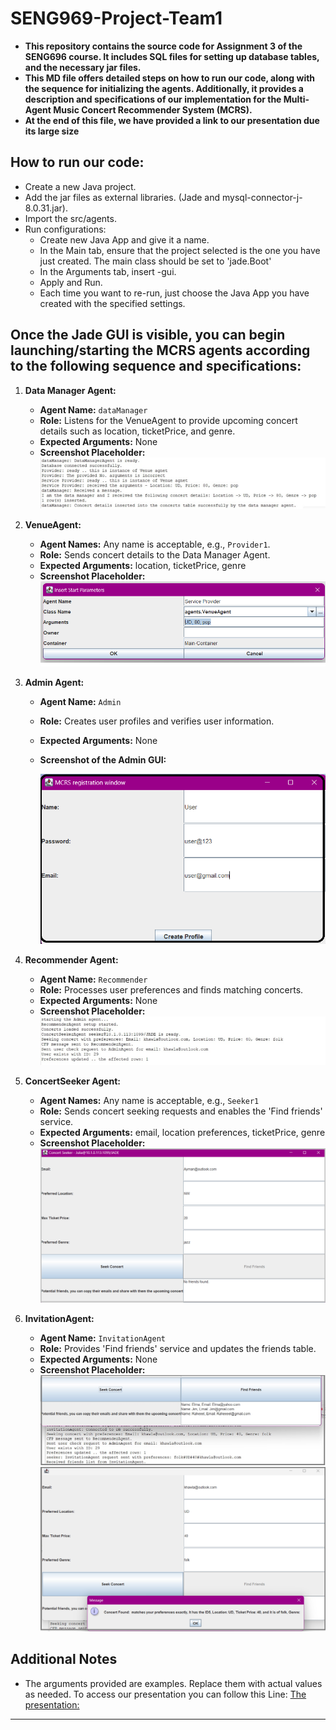 # SENG969-Project-Team1

- **This repository contains the source code for Assignment 3 of the SENG696 course. It includes SQL files for setting up database tables, and the necessary jar files.** <br> 
- **This MD file offers detailed steps on how to run our code, along with the sequence for initializing the agents. Additionally, it provides a description and specifications of our implementation for the Multi-Agent Music Concert Recommender System (MCRS).**
- **At the end of this file, we have provided a link to our presentation due its large size** <br> 
## How to run our code: <br>
- Create a new Java project.
- Add the jar files as external libraries. (Jade and mysql-connector-j-8.0.31.jar).
- Import the src/agents.
- Run configurations: <br>
  - Create new Java App and give it a name.<br>
  - In the Main tab, ensure that the project selected is the one you have just created. The main class should be set to 'jade.Boot'<br>
  - In the Arguments tab, insert -gui.<br>
  - Apply and Run.<br>
  - Each time you want to re-run, just choose the Java App you have created with the specified settings. <br>

## Once the Jade GUI is visible, you can begin launching/starting the MCRS agents according to the following sequence and specifications:
1. **Data Manager Agent:**
   - **Agent Name:** `dataManager`
   - **Role:** Listens for the VenueAgent to provide upcoming concert details such as location, ticketPrice, and genre.
   - **Expected Arguments:** None
   - **Screenshot Placeholder:**
    ![Data Manager GUI](./screenShots/DM-Agent.jpg)


2. **VenueAgent:**
   - **Agent Names:** Any name is acceptable, e.g., `Provider1`.
   - **Role:** Sends concert details to the Data Manager Agent.
   - **Expected Arguments:** location, ticketPrice, genre
   - **Screenshot Placeholder:**
     ![VenueAgent GUI](./screenShots/VenueAgent.png)

3. **Admin Agent:**
   - **Agent Name:** `Admin`
   - **Role:** Creates user profiles and verifies user information.
   - **Expected Arguments:** None
   - **Screenshot of the Admin GUI:**
    
     ![Admin GUI](./screenShots/AdminGUI.png)
     
4. **Recommender Agent:**
   - **Agent Name:** `Recommender`
   - **Role:** Processes user preferences and finds matching concerts.
   - **Expected Arguments:** None
   - **Screenshot Placeholder:**
    ![Recommender GUI](./screenShots/RecommenderLog.jpg)

5. **ConcertSeeker Agent:**
   - **Agent Names:** Any name is acceptable, e.g., `Seeker1`
   - **Role:** Sends concert seeking requests and enables the 'Find friends' service.
   - **Expected Arguments:** email, location preferences, ticketPrice, genre
   - **Screenshot Placeholder:**
    ![ConcertSeeker GUI 1](./screenShots/ConcertSeeker.png)
  

6. **InvitationAgent:**
   - **Agent Name:** `InvitationAgent`
   - **Role:** Provides 'Find friends' service and updates the friends table.
   - **Expected Arguments:** None
   - **Screenshot Placeholder:**
    ![InvitationAgent GUI](./screenShots/InvitationAgent.jpg)
    ![ConcertSeeker GUI 2](./screenShots/Seeker-positiveResponse.png)

## Additional Notes
- The arguments provided are examples. Replace them with actual values as needed.
To access our presentation you can follow this Line:
[The presentation: ](https://gamma.app/docs/Multi-Agent-Music-Concert-Recommender-System-MCRS-qzmlqfdzuavhjel)
---





